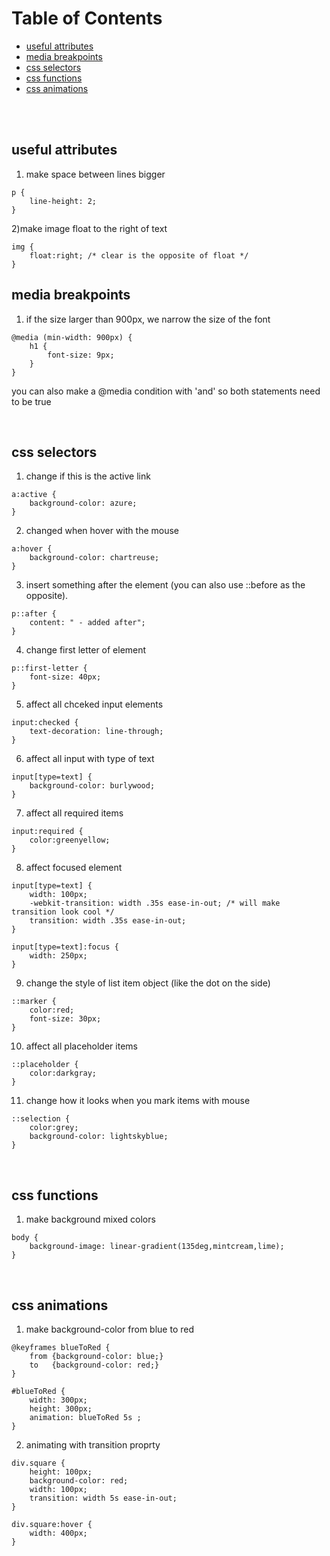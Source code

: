 # Table of Contents
- [useful attributes](#useful-attributes)
- [media breakpoints](#media-breakpoints)
- [css selectors](#css-selectors)
- [css functions](#css-functions)
- [css animations](#css-animations)
<br>
<br>

## useful attributes
1) make space between lines bigger
```
p {
    line-height: 2;
}
```    
2)make image float to the right of text
```
img {
    float:right; /* clear is the opposite of float */
}
```    

## media breakpoints
1) if the size larger than 900px, we narrow the size of the font 
```
@media (min-width: 900px) {
    h1 {
        font-size: 9px;
    }
}
```
you can also make a @media condition with 'and' so both statements need to be true

<br>

## css selectors
1) change if this is the active link 
```
a:active {
    background-color: azure;
}
```    
2) changed when hover with the mouse
```
a:hover {
    background-color: chartreuse;
}
``` 
3) insert something after the element (you can also use ::before as the opposite).
```
p::after {
    content: " - added after";
}
```
4) change first letter of element
```
p::first-letter {
    font-size: 40px;
}
```
5) affect all chceked input elements
```
input:checked {
    text-decoration: line-through;
}
```
6) affect all input with type of text
```
input[type=text] {
    background-color: burlywood;
}

```
7) affect all required items
```
input:required {
    color:greenyellow;
}
```
8) affect focused element
```
input[type=text] {
    width: 100px;
    -webkit-transition: width .35s ease-in-out; /* will make transition look cool */
    transition: width .35s ease-in-out;
}

input[type=text]:focus {
    width: 250px;
}
```
9) change the style of list item object (like the dot on the side)
```
::marker {
    color:red;
    font-size: 30px;
}
```
10) affect all placeholder items
```
::placeholder {
    color:darkgray;
}
```
11) change how it looks when you mark items with mouse
```
::selection {
    color:grey;
    background-color: lightskyblue;
}
```
<br>

## css functions  

1) make background mixed colors
```
body {
    background-image: linear-gradient(135deg,mintcream,lime);
}
```
<br>

## css animations 
1) make background-color from blue to red
```
@keyframes blueToRed {
    from {background-color: blue;}
    to   {background-color: red;}
}

#blueToRed {
    width: 300px;
    height: 300px;
    animation: blueToRed 5s ;
}
```
2) animating with transition proprty
```
div.square {
    height: 100px;
    background-color: red;
    width: 100px;
    transition: width 5s ease-in-out;
}

div.square:hover {
    width: 400px;
}
```
